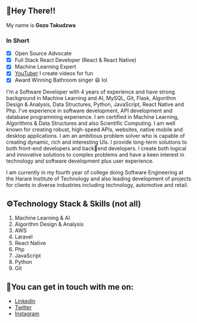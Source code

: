 

## 👋Hey There!!

My name is **Gozo Takudzwa**

### **In Short**

- [x] Open Source Advocate
- [x] Full Stack React Developer (React & React Native)
- [x] Machine Learning Expert
- [x] [YouTuber](https://www.youtube.com/@techwithtaku) I create videos for fun
- [x] Award Winning Bathroom singer :laughing: lol

I'm a Software Developer with 4 years of experience and have strong background in 
Machine Learning and AI, MySQL, Git, Flask, Algorithm Design & Analysis, Data 
Structures, Python, JavaScript, React Native and Php. I've experience in software 
development, API development and database programming experience. I am certified in 
Machine Learning, Algorithms & Data Structures and also Scientific Computing. I am well 
known for creating robust, high-speed APIs, websites, native mobile and desktop 
applications. I am an ambitious problem solver who is capable of creating dynamic, rich 
and interesting UIs. I provide long-term solutions to both front-end developers and backend developers. I create both logical and innovative solutions to complex problems and 
have a keen interest in technology and software development plus user experience.

I am currently in my fourth year of college doing Software Engineering at the Harare 
Institute of Technology and also leading development of projects for clients in diverse industries including technology, 
automotive and retail.

    
## ⚙Technology Stack & Skills (not all)

1. Machine Learning & AI
1. Algorithm Design & Analysis
1. AWS
1. Laravel
1. React Native
1. Php
1. JavaScript
1. Python
1. Git


## 🔗You can get in touch with me on:
 
- [Linkedin](https://www.linkedin.com/in/tgozo19/)
- [Twitter](https://twitter.com/t_gozo19)
- [Instagram](https://www.instagram.com/t.gozo19/)
